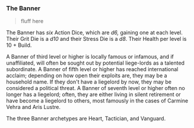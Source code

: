 ### The Banner

> fluff here

The Banner has *six* Action Dice, which are *d6,* gaining one at each level. Their Grit Die is a *d10* and their Stress Die is a *d8*. Their Health per level is 10 + Build.

A Banner of third level or higher is locally famous or infamous, and if unaffiliated, will often be sought out by potential liege-lords as a talented subordinate. A Banner of fifth level or higher has reached international acclaim; depending on how open their exploits are, they may be a household name. If they don't have a liegelord by now, they may be considered a political threat. A Banner of seventh level or higher often no longer has a liegelord; often, they are either living in silent retirement or have become a liegelord to others, most famously in the cases of Carmine Vehra and Aris Lustre.

The three Banner archetypes are Heart, Tactician, and Vanguard.
